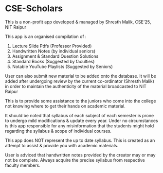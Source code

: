 # CSE-Scholars
This is a non-profit app developed & managed by Shresth Malik, CSE'25, NIT Raipur

This app is an organised compilation of :
1. Lecture Slide Pdfs (Professor Provided)
2. Handwritten Notes (by individual seniors)
3. Assignment & Standard Question Solutions
4. Standard Books (Suggested by faculties)
5. Notable YouTube Playlists (Suggested by Seniors)

User can also submit new material to be added onto the database. It will be added after undergoing review by the current co-ordinator (Shresth Malik) in order to maintain the authenticity of the material broadcasted to NIT Raipur

This is to provide some assistance to the juniors who come into the college not knowing where to get their hands on academic material.

It should be noted that syllabus of each subject of each semester is prone to undergo mild modifications & update every year. Under no circumstances is this app responsible for any misinformation that the students might hold regarding the syllabus & scope of individual courses.

This app does NOT represent the up to date syllabus. This is created as an attempt to assist & provide you with academic materials.

User is adviced that handwritten notes provided by the creator may or may not be complete. Always acquire the precise syllabus from respective faculty members.
